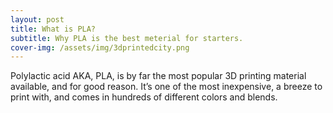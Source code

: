 ```yaml
---
layout: post
title: What is PLA?
subtitle: Why PLA is the best meterial for starters.
cover-img: /assets/img/3dprintedcity.png
---
```


Polylactic acid AKA, PLA, is by far the most popular 3D printing material available, and for good reason. 
It’s one of the most inexpensive, a breeze to print with, and comes in hundreds of different colors and blends. 

